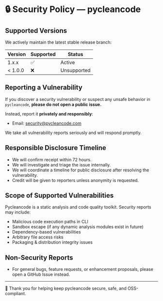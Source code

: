 # 🔒 Security Policy — pycleancode

## Supported Versions

We actively maintain the latest stable release branch:

| Version | Supported | Status |
|---------|-----------|--------|
| 1.x.x   | ✅         | Active |
| < 1.0.0 | ❌         | Unsupported |

## Reporting a Vulnerability

If you discover a security vulnerability or suspect any unsafe behavior in `pycleancode`, **please do not open a public issue.**

Instead, report it **privately and responsibly**:

- Email: security@pycleancode.com 

We take all vulnerability reports seriously and will respond promptly.

## Responsible Disclosure Timeline

- We will confirm receipt within 72 hours.
- We will investigate and triage the issue internally.
- We will coordinate a timeline for public disclosure after resolving the vulnerability.
- Credit will be given to reporters unless anonymity is requested.

## Scope of Supported Vulnerabilities

Pycleancode is a static analysis and code quality toolkit. Security reports may include:

- Malicious code execution paths in CLI
- Sandbox escape (if any dynamic analysis modules exist in future)
- Dependency-based vulnerabilities
- Arbitrary file access risks
- Packaging & distribution integrity issues

## Non-Security Reports

- For general bugs, feature requests, or enhancement proposals, please open a GitHub Issue instead.

---

🔐 Thank you for helping keep pycleancode secure, safe, and OSS-compliant.

